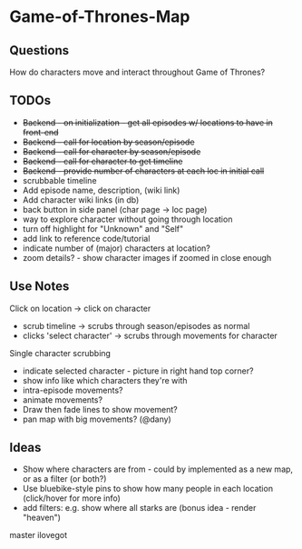 # Game-of-Thrones-Map

## Questions
How do characters move and interact throughout Game of Thrones?

## TODOs
- ~~Backend - on initialization - get all episodes w/ locations to have in front-end~~
- ~~Backend - call for location by season/episode~~
- ~~Backend - call for character by season/episode~~
- ~~Backend - call for character to get timeline~~
- ~~Backend - provide number of characters at each loc in initial call~~
- scrubbable timeline
- Add episode name, description, (wiki link)
- Add character wiki links (in db)
- back button in side panel (char page -> loc page)
- way to explore character without going through location
- turn off highlight for "Unknown" and "Self"
- add link to reference code/tutorial
- indicate number of (major) characters at location?
- zoom details? - show character images if zoomed in close enough

## Use Notes
Click on location -> click on character
- scrub timeline -> scrubs through season/episodes as normal
- clicks 'select character' -> scrubs through movements for character

Single character scrubbing
- indicate selected character - picture in right hand top corner?
- show info like which characters they're with
- intra-episode movements?
- animate movements?
- Draw then fade lines to show movement?
- pan map with big movements? (@dany)

## Ideas
- Show where characters are from - could by implemented as a new map, or as a filter (or both?)
- Use bluebike-style pins to show how many people in each location (click/hover for more info)
- add filters: e.g. show where all starks are (bonus idea - render "heaven")


master
ilovegot
